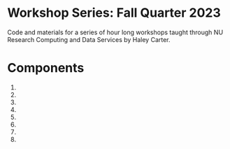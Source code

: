 # Workshop Series: Fall Quarter 2023
 Code and materials for a series of hour long workshops taught through NU Research Computing and Data Services by Haley Carter.


# Components
1. 
2. 
3. 
4. 
5. 
6. 
7. 
8. 